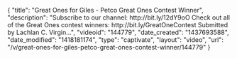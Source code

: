 {
    "title": "Great Ones for Giles - Petco Great Ones Contest Winner",
    "description": "Subscribe to our channel: http:\/\/bit.ly\/12dY9oO Check out all of the Great Ones contest winners: http:\/\/bit.ly\/GreatOneContest Submitted by Lachlan C. Virgin...",
    "videoid": "144779",
    "date_created": "1437693588",
    "date_modified": "1418181174",
    "type": "captivate",
    "layout": "video",
    "url": "\/v\/great-ones-for-giles-petco-great-ones-contest-winner\/144779"
}